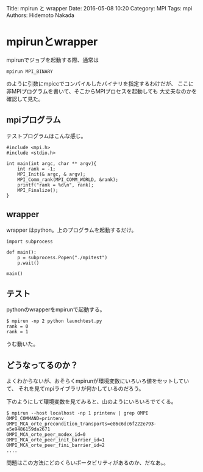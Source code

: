 Title: mpirun と wrapper
Date: 2016-05-08 10:20
Category: MPI
Tags: mpi
Authors: Hidemoto Nakada

# mpirunとwrapper

mpirunでジョブを起動する際、通常は
```
mpirun MPI_BINARY
```
のように引数にmpiccでコンパイルしたバイナリを指定するわけだが、
ここに非MPIプログラムを書いて、そこからMPIプロセスを起動しても
大丈夫なのかを確認して見た。

## mpiプログラム

テストプログラムはこんな感じ。
```
#include <mpi.h>
#include <stdio.h>

int main(int argc, char ** argv){
    int rank = -1;
    MPI_Init(& argc, & argv);
    MPI_Comm_rank(MPI_COMM_WORLD, &rank);
    printf("rank = %d\n", rank);
    MPI_Finalize();
}
```

## wrapper
wrapper はpython。上のプログラムを起動するだけ。
```
import subprocess

def main():
    p = subprocess.Popen("./mpitest")
    p.wait()

main()
```

## テスト
pythonのwrapperをmpirunで起動する。
```
$ mpirun -np 2 python launchtest.py 
rank = 0
rank = 1
```

うむ動いた。

## どうなってるのか？
よくわからないが、おそらくmpirunが環境変数にいろいろ値をセットしていて、
それを見てmpiライブラリが何かしているのだろう。

下のようにして環境変数を見てみると、山のようにいろいろでてくる。
```
$ mpirun --host localhost -np 1 printenv | grep OMPI
OMPI_COMMAND=printenv
OMPI_MCA_orte_precondition_transports=e86c6dc6f222e793-e5e9486159da2671
OMPI_MCA_orte_peer_modex_id=0
OMPI_MCA_orte_peer_init_barrier_id=1
OMPI_MCA_orte_peer_fini_barrier_id=2
....
```

問題はこの方法にどのくらいポータビリティがあるのか、だなあ。。